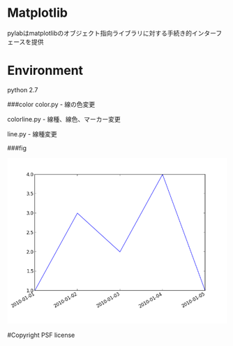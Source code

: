 # Matplotlib
pylabはmatplotlibのオブジェクト指向ライブラリに対する手続き的インターフェースを提供

# Environment
python 2.7

###color
color.py - 線の色変更

colorline.py - 線種、線色、マーカー変更

line.py - 線種変更

###fig

![fig01](./Raw/images/fig01.png)

#Copyright
PSF license
